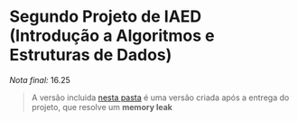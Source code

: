 # Segundo Projeto de IAED (Introdução a Algoritmos e Estruturas de Dados)
 *Nota final:* 16.25  
 
 > A versão incluida [nesta pasta](src/projetoFIXED) é uma versão criada após a entrega do projeto, que resolve um **memory leak**
